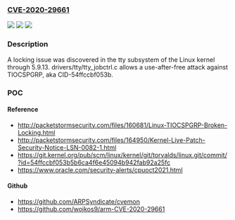 ### [CVE-2020-29661](https://cve.mitre.org/cgi-bin/cvename.cgi?name=CVE-2020-29661)
![](https://img.shields.io/static/v1?label=Product&message=n%2Fa&color=blue)
![](https://img.shields.io/static/v1?label=Version&message=n%2Fa&color=blue)
![](https://img.shields.io/static/v1?label=Vulnerability&message=n%2Fa&color=brighgreen)

### Description

A locking issue was discovered in the tty subsystem of the Linux kernel through 5.9.13. drivers/tty/tty_jobctrl.c allows a use-after-free attack against TIOCSPGRP, aka CID-54ffccbf053b.

### POC

#### Reference
- http://packetstormsecurity.com/files/160681/Linux-TIOCSPGRP-Broken-Locking.html
- http://packetstormsecurity.com/files/164950/Kernel-Live-Patch-Security-Notice-LSN-0082-1.html
- https://git.kernel.org/pub/scm/linux/kernel/git/torvalds/linux.git/commit/?id=54ffccbf053b5b6ca4f6e45094b942fab92a25fc
- https://www.oracle.com/security-alerts/cpuoct2021.html

#### Github
- https://github.com/ARPSyndicate/cvemon
- https://github.com/wojkos9/arm-CVE-2020-29661

